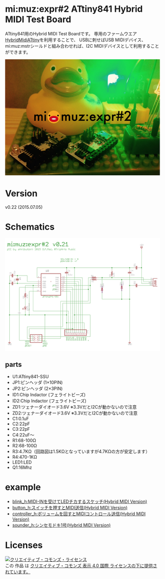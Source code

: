 # mi:muz:expr#2 ATtiny841 Hybrid MIDI Test Board 

ATtiny841用のHybrid MIDI Test Boardです。
専用のファームウエア[HybridMidiATtiny](https://github.com/tadfmac/mi-muz/tree/master/arduino/libraries/HybridMidiAttiny)を利用することで、
USBに刺せばUSB MIDIデバイス、mi:muz:mstrシールドと組み合わせれば、I2C MIDIデバイスとして利用することができます。

![mi:muz:expr#2](mimuz-expr2-image.png)

# Version

v0.22 (2015.07.05)

# Schematics

![mimuz-expr2-v021.png](mimuz-expr2-v021.png)

## parts

- U1:ATtiny841-SSU
- JP1:ピンヘッダ (1×10PIN)
- JP2:ピンヘッダ (2×3PIN)
- ID1:Chip Indactor (フェライトビーズ)
- ID2:Chip Indactor (フェライトビーズ)
- ZD1:ツェナーダイオード3.6V ※3.3VだとI2Cが動かないので注意
- ZD2:ツェナーダイオード3.6V ※3.3VだとI2Cが動かないので注意
- C1:0.1uF
- C2:22pF
- C3:22pF
- C4:22uF〜
- R1:68-100Ω
- R2:68-100Ω
- R3:4.7KΩ（回路図は1.5KΩとなっていますが4.7KΩの方が安定します）
- R4:470-1KΩ
- LED1:LED
- Q1:16Mhz

# example

- [blink_h:MIDI-INを受けてLEDチカするスケッチ(Hybrid MIDI Version)](https://github.com/tadfmac/mi-muz/tree/master/arduino/libraries/HybridMidiAttiny/examples/blink_h)
- [button_h:スイッチを押すとMIDI送信(Hybrid MIDI Version)](https://github.com/tadfmac/mi-muz/tree/master/arduino/libraries/HybridMidiAttiny/examples/button_h)
- [controller_h:ボリュームを回すとMIDIコントロール送信(Hybrid MIDI Version)](https://github.com/tadfmac/mi-muz/tree/master/arduino/libraries/HybridMidiAttiny/examples/controller_h)
- [sounder_h:シンセモドキ1号(Hybrid MIDI Version)](https://github.com/tadfmac/mi-muz/tree/master/arduino/libraries/HybridMidiAttiny/examples/sounder_h)

# Licenses

<a rel="license" href="http://creativecommons.org/licenses/by/4.0/"><img alt="クリエイティブ・コモンズ・ライセンス" style="border-width:0" src="https://i.creativecommons.org/l/by/4.0/88x31.png" /></a><br />この 作品 は <a rel="license" href="http://creativecommons.org/licenses/by/4.0/">クリエイティブ・コモンズ 表示 4.0 国際 ライセンスの下に提供されています。</a>






